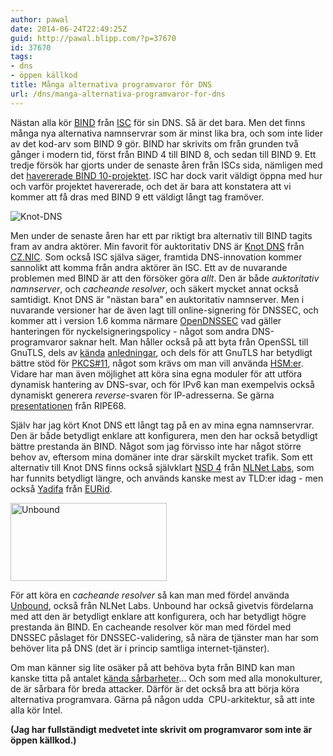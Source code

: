 ```yaml
---
author: pawal
date: 2014-06-24T22:49:25Z
guid: http://pawal.blipp.com/?p=37670
id: 37670
tags:
- dns
- öppen källkod
title: Många alternativa programvaror för DNS
url: /dns/manga-alternativa-programvaror-for-dns
---
```


Nästan alla kör <a href="http://www.isc.org/downloads/bind/">BIND</a>
från <a href="http://www.isc.org/">ISC</a> för sin DNS. Så är det
bara. Men det finns många nya alternativa namnservrar som är minst
lika bra, och som inte lider av det kod-arv som BIND 9 gör. BIND har
skrivits om från grunden två gånger i modern tid, först från BIND 4
till BIND 8, och sedan till BIND 9. Ett tredje försök har gjorts under
de senaste åren från ISCs sida, nämligen med det <a
href="https://ripe68.ripe.net/presentations/208-The_Decline_and_Fall_of_BIND_10.pdf">havererade
BIND 10-projektet</a>. ISC har dock varit väldigt öppna med hur och
varför projektet havererade, och det är bara att konstatera att vi
kommer att få dras med BIND 9 ett väldigt långt tag framöver.


![Knot-DNS](https://www.knot-dns.cz//images/logo.svg)

Men under de senaste åren har ett par riktigt bra alternativ till BIND
tagits fram av andra aktörer. Min favorit för auktoritativ DNS är <a
href="https://www.knot-dns.cz/">Knot DNS</a> från <a
href="http://www.nic.cz/">CZ.NIC</a>. Som också ISC själva säger,
framtida DNS-innovation kommer sannolikt att komma från andra aktörer
än ISC. Ett av de nuvarande problemen med BIND är att den försöker
göra <em>allt</em>. Den är både <em>auktoritativ namnserver</em>, och
<em>cacheande resolver</em>, och säkert mycket annat också
samtidigt. Knot DNS är "nästan bara" en auktoritativ namnserver. Men i
nuvarande versioner har de även lagt till online-signering för DNSSEC,
och kommer att i version 1.6 komma närmare <a
href="http://www.opendnssec.org/">OpenDNSSEC</a> vad gäller
hanteringen för nyckelsigneringspolicy - något som andra
DNS-programvaror saknar helt. Man håller också på att byta från
OpenSSL till GnuTLS, dels av <a
href="http://heartbleed.com/">kända</a> <a
href="http://opensslrampage.org/">anledningar</a>, och dels för att
GnuTLS har betydligt bättre stöd för <a
href="http://en.wikipedia.org/wiki/PKCS_11">PKCS#11</a>, något som
krävs om man vill använda <a
href="http://en.wikipedia.org/wiki/Hardware_security_module">HSM:er</a>. Vidare
har man även möjlighet att köra sina egna moduler för att utföra
dynamisk hantering av DNS-svar, och för IPv6 kan man exempelvis också
dynamiskt generera <em>reverse</em>-svaren för IP-adresserna. Se gärna
<a
href="https://ripe68.ripe.net/presentations/262-KNOT-20140514-RIPE68.pdf">presentationen</a>
från RIPE68.

Själv har jag kört Knot DNS ett långt tag på en av mina egna
namnservrar. Den är både betydligt enklare att konfigurera, men den
har också betydligt bättre prestanda än BIND. Något som jag förvisso
inte har något större behov av, eftersom mina domäner inte drar
särskilt mycket trafik. Som ett alternativ till Knot DNS finns också
självklart <a href="http://www.nlnetlabs.nl/projects/nsd/">NSD 4</a>
från <a href="http://www.nlnetlabs.nl/">NLNet Labs</a>, som har
funnits betydligt längre, och används kanske mest av TLD:er idag - men
också <a href="http://www.yadifa.eu/">Yadifa</a> från <a
href="http://www.eurid.eu/">EURid</a>.

<img class="aligncenter" src="http://unbound.net/gx/unbound-250.png" alt="Unbound" width="250" height="125" />

För att köra en <em>cacheande resolver</em> så kan man med fördel
använda <a href="http://unbound.net/">Unbound</a>, också från NLNet
Labs. Unbound har också givetvis fördelarna med att den är betydligt
enklare att konfigurera, och har betydligt högre prestanda än BIND. En
cacheande resolver kör man med fördel med DNSSEC påslaget för
DNSSEC-validering, så nära de tjänster man har som behöver lita på DNS
(det är i princip samtliga internet-tjänster).

Om man känner sig lite osäker på att behöva byta från BIND kan man
kanske titta på antalet <a
href="https://cve.mitre.org/cgi-bin/cvekey.cgi?keyword=ISC+BIND">kända
sårbarheter</a>... Och som med alla monokulturer, de är sårbara för
breda attacker. Därför är det också bra att börja köra alternativa
programvara. Gärna på någon udda  CPU-arkitektur, så att inte alla kör
Intel.

**(Jag har fullständigt medvetet inte skrivit om programvaror som inte är öppen källkod.)**
